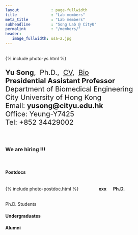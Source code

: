 ```yaml
---
layout              : page-fullwidth
title               : "Lab members"
meta_title          : "Lab members"
subheadline         : "Song Lab @ CityU"
permalink           : "/members/"
header:
   image_fullwidth: usa-2.jpg
---
```


<br>

<div class="row">
  <div class="large-5 columns">
    {% include photo-ys.html %}
  </div>
  <div class="large-7 columns">
    <p style="font-size:22px">
      <b>Yu Song</b>,&nbsp;&nbsp;Ph.D.,&nbsp;&nbsp;<u><a href="https://yusong17.github.io/mypaper/cv-yusong.pdf">CV</a></u>,&nbsp;&nbsp;<u><a href="https://yusong17.github.io/mypaper/bio.pdf">Bio</a></u><br>
      <b>Presidential Assistant Professor</b><br>
        Department of Biomedical Engineering<br>
        City University of Hong Kong<br>
      Email: <b>yusong@cityu.edu.hk</b><br>
        Office: Yeung-Y7425<br>
        Tel: +852 34429002<br>
    </p>
  </div>
</div>

<br>

### We are hiring !!!

<br>

#### Postdocs

<br>

<div class="row">
  <div class="large-3 columns">
    {% include photo-postdoc.html %}
    <h7> </h7><br>
    <b>xxx</b>
    <b>Ph.D.</b>
  </div>
  <div class="large-3 columns">
	</div>
  <div class="large-3 columns">
	</div>
  <div class="large-3 columns">
  </div>
</div>

<br>Ph.D. Students

#### Undergraduates

#### Alumni
